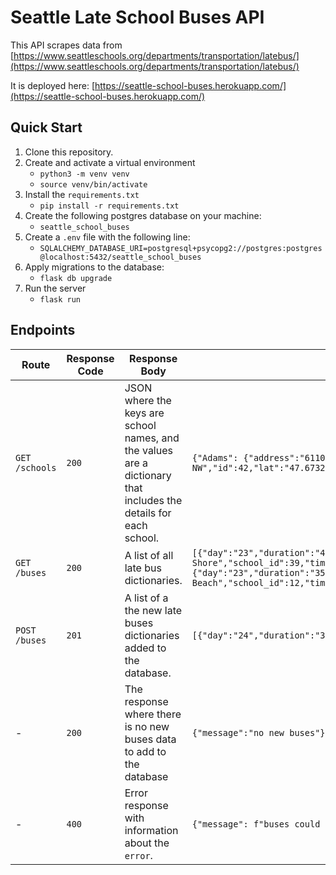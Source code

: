 # Seattle Late School Buses API

This API scrapes data from [https://www.seattleschools.org/departments/transportation/latebus/](https://www.seattleschools.org/departments/transportation/latebus/)

It is deployed here: [https://seattle-school-buses.herokuapp.com/](https://seattle-school-buses.herokuapp.com/)

## Quick Start

1. Clone this repository.
1. Create and activate a virtual environment
    - `python3 -m venv venv`
    - `source venv/bin/activate`
1. Install the `requirements.txt`
    - `pip install -r requirements.txt`
1. Create the following postgres database on your machine:
    - `seattle_school_buses`
1. Create a `.env` file with the following line:
    - `SQLALCHEMY_DATABASE_URI=postgresql+psycopg2://postgres:postgres@localhost:5432/seattle_school_buses`
1. Apply migrations to the database:
    - `flask db upgrade`
1. Run the server
    - `flask run`

## Endpoints

| Route | Response Code | Response Body | Example Response Body |
|--|--|--|--|
|`GET` `/schools`| `200`| JSON where the keys are school names, and the values are a dictionary that includes the details for each school.|`{"Adams": {"address":"6110 28th Ave NW","id":42,"lat":"47.6732465522865","lng":"-122.39295255961478","name":"Adams","option_alt":"N/A","type":"elementary school","zip":"98107"},...}` |
|`GET` `/buses` | `200`| A list of all late bus dictionaries. |`[{"day":"23","duration":"40","id":1,"month":"September","route":"268","school":"South Shore","school_id":39,"time":"am","units":"minutes","year":"2022"},{"day":"23","duration":"35","id":2,"month":"September","route":"379","school":"Rainier Beach","school_id":12,"time":"am","units":"minutes","year":"2022"},...]`|
|`POST` `/buses` | `201`| A list of a the new late buses dictionaries added to the database.| `[{"day":"24","duration":"30","id":245,"month":"October","route":"1787","school":"Lowell","school_id":73,"time":"am","units":"minutes","year":"2022"}]` |
| - | `200`|The response where there is no new buses data to add to the database |`{"message":"no new buses"}` |
| - | `400`|Error response with information about the `error`. |`{"message": f"buses could not be added {error}"` |


